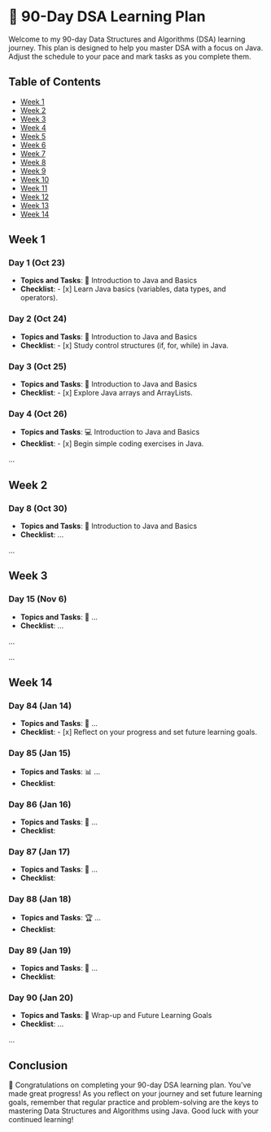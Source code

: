 # 🚀 90-Day DSA Learning Plan

Welcome to my 90-day Data Structures and Algorithms (DSA) learning journey. This plan is designed to help you master DSA with a focus on Java. Adjust the schedule to your pace and mark tasks as you complete them.

## Table of Contents

- [Week 1](#week-1)
- [Week 2](#week-2)
- [Week 3](#week-3)
- [Week 4](#week-4)
- [Week 5](#week-5)
- [Week 6](#week-6)
- [Week 7](#week-7)
- [Week 8](#week-8)
- [Week 9](#week-9)
- [Week 10](#week-10)
- [Week 11](#week-11)
- [Week 12](#week-12)
- [Week 13](#week-13)
- [Week 14](#week-14)

## Week 1
### Day 1 (Oct 23)
- **Topics and Tasks**: 🌱 Introduction to Java and Basics
- **Checklist**: - [x] Learn Java basics (variables, data types, and operators).

### Day 2 (Oct 24)
- **Topics and Tasks**: 🧐 Introduction to Java and Basics
- **Checklist**: - [x] Study control structures (if, for, while) in Java.

### Day 3 (Oct 25)
- **Topics and Tasks**: 🚦 Introduction to Java and Basics
- **Checklist**: - [x] Explore Java arrays and ArrayLists.

### Day 4 (Oct 26)
- **Topics and Tasks**: 💻 Introduction to Java and Basics
- **Checklist**: - [x] Begin simple coding exercises in Java.

...

## Week 2
### Day 8 (Oct 30)
- **Topics and Tasks**: 📝 Introduction to Java and Basics
- **Checklist**: ...

...

## Week 3
### Day 15 (Nov 6)
- **Topics and Tasks**: 🧩 ...
- **Checklist**: ...

...

...

## Week 14
### Day 84 (Jan 14)
- **Topics and Tasks**: 🚀 ...
- **Checklist**: - [x] Reflect on your progress and set future learning goals.

### Day 85 (Jan 15)
- **Topics and Tasks**: 📊 ...
- **Checklist**: 

### Day 86 (Jan 16)
- **Topics and Tasks**: 🌠 ...
- **Checklist**: 

### Day 87 (Jan 17)
- **Topics and Tasks**: 🌟 ...
- **Checklist**: 

### Day 88 (Jan 18)
- **Topics and Tasks**: 🏆 ...
- **Checklist**: 

### Day 89 (Jan 19)
- **Topics and Tasks**: 🚧 ...
- **Checklist**: 

### Day 90 (Jan 20)
- **Topics and Tasks**: 🏁 Wrap-up and Future Learning Goals
- **Checklist**: ...

...

## Conclusion

🎉 Congratulations on completing your 90-day DSA learning plan. You've made great progress! As you reflect on your journey and set future learning goals, remember that regular practice and problem-solving are the keys to mastering Data Structures and Algorithms using Java. Good luck with your continued learning!


